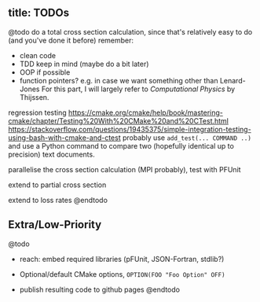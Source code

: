 title: TODOs
---

@todo
do a total cross section calculation, since that's relatively easy to do
(and you've done it before)
remember:
 - clean code
 - TDD
keep in mind (maybe do a bit later)
 - OOP if possible
 - function pointers? e.g. in case we want something other than Lenard-Jones
For this part, I will largely refer to *Computational Physics* by Thijssen.

regression testing
https://cmake.org/cmake/help/book/mastering-cmake/chapter/Testing%20With%20CMake%20and%20CTest.html
https://stackoverflow.com/questions/19435375/simple-integration-testing-using-bash-with-cmake-and-ctest
probably use `add_test(... COMMAND ..)` and use a Python command to compare two (hopefully identical up to precision) text documents. 

parallelise the cross section calculation (MPI probably), test with PFUnit

extend to partial cross section

extend to loss rates
@endtodo

## Extra/Low-Priority
@todo
- reach: embed required libraries (pFUnit, JSON-Fortran, stdlib?)

- Optional/default CMake options, `OPTION(FOO "Foo Option" OFF)`

- publish resulting code to github pages
@endtodo
